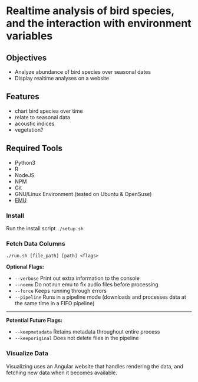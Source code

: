 # Realtime analysis of bird species, and the interaction with environment variables

## Objectives

- Analyze abundance of bird species over seasonal dates
- Display realtime analyses on a website

## Features

- chart bird species over time
- relate to seasonal data
- acoustic indices
- vegetation?

## Required Tools

- Python3
- R
- NodeJS
- NPM
- Git
- GNU/Linux Environment (tested on Ubuntu & OpenSuse)
- [EMU](https://github.com/QutEcoacoustics/emu)

### Install

Run the install script `./setup.sh`

### Fetch Data Columns

`./run.sh [file_path] [path] <flags>`

**Optional Flags:**

- `--verbose` Print out extra information to the console
- `--noemu` Do not run emu to fix audio files before processing
- `--force` Keeps running through errors
- `--pipeline` Runs in a pipeline mode (downloads and processes data at the same time in a FIFO pipeline)

---

**Potential Future Flags:**

- `--keepmetadata` Retains metadata throughout entire process
- `--keeporiginal` Does not delete files in the pipeline

### Visualize Data

Visualizing uses an Angular website that handles rendering the data, and fetching new data when it becomes available.
